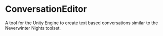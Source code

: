 # ConversationEditor
A tool for the Unity Engine to create text based conversations similar to the Neverwinter Nights toolset.

